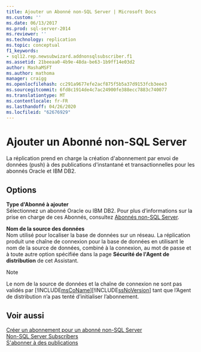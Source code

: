 ```yaml
---
title: Ajouter un Abonné non-SQL Server | Microsoft Docs
ms.custom: ''
ms.date: 06/13/2017
ms.prod: sql-server-2014
ms.reviewer: ''
ms.technology: replication
ms.topic: conceptual
f1_keywords:
- sql12.rep.newsubwizard.addnonsqlsubscriber.f1
ms.assetid: 21beeaa0-4b9e-48da-be63-1b9ff14e03d2
author: MashaMSFT
ms.author: mathoma
manager: craigg
ms.openlocfilehash: cc291a9677efe2acf875f5b5a37d9153fcb3eee3
ms.sourcegitcommit: 6fd8c1914de4c7ac24900fe388ecc7883c740077
ms.translationtype: MT
ms.contentlocale: fr-FR
ms.lasthandoff: 04/26/2020
ms.locfileid: "62676929"
---
```

# <a name="add-non-sql-server-subscriber"></a>Ajouter un Abonné non-SQL Server
  La réplication prend en charge la création d'abonnement par envoi de données (push) à des publications d'instantané et transactionnelles pour les abonnés Oracle et IBM DB2.  
  
## <a name="options"></a>Options  
 **Type d'Abonné à ajouter**  
 Sélectionnez un abonné Oracle ou IBM DB2. Pour plus d’informations sur la prise en charge de ces Abonnés, consultez [Abonnés non-SQL Server](non-sql/non-sql-server-subscribers.md).  
  
 **Nom de la source des données**  
 Nom utilisé pour localiser la base de données sur un réseau. La réplication produit une chaîne de connexion pour la base de données en utilisant le nom de la source de données, combiné à la connexion, au mot de passe et à toute autre option spécifiée dans la page **Sécurité de l'Agent de distribution** de cet Assistant.  
  
> [!NOTE]  
>  Le nom de la source de données et la chaîne de connexion ne sont pas validés par [!INCLUDE[msCoName](../../includes/msconame-md.md)][!INCLUDE[ssNoVersion](../../includes/ssnoversion-md.md)] tant que l’Agent de distribution n’a pas tenté d’initialiser l’abonnement.  
  
## <a name="see-also"></a>Voir aussi  
 [Créer un abonnement pour un abonné non-SQL Server](create-a-subscription-for-a-non-sql-server-subscriber.md)   
 [Non-SQL Server Subscribers](non-sql/non-sql-server-subscribers.md)   
 [S'abonner à des publications](subscribe-to-publications.md)  
  
  
